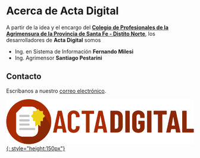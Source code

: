 # Acerca de **Acta Digital**

A partir de la idea y el encargo del [**Colegio de Profesionales de la Agrimensura de la Provincia de Santa Fe - Distito Norte**](http://www.copasfn.org.ar), los desarrolladores de **Acta Digital** somos

- Ing. en Sistema de Información **Fernando Milesi**
- Ing. Agrimensor **Santiago Pestarini**


## Contacto

Escríbanos a nuestro [correo electrónico](mailto:info@actadigital.com.ar).

[![Acta Digital](img/logos/logo.png){: style="height:150px"}](https://actadigital.github.io)
